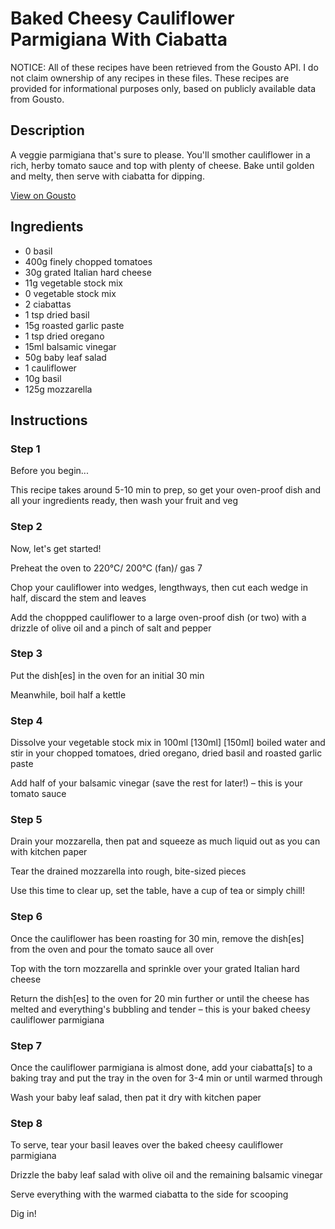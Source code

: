 # Baked Cheesy Cauliflower Parmigiana With Ciabatta

NOTICE: All of these recipes have been retrieved from the Gousto API. I do not claim ownership of any recipes in these files. These recipes are provided for informational purposes only, based on publicly available data from Gousto.

## Description

A veggie parmigiana that's sure to please. You'll smother cauliflower in a rich, herby tomato sauce and top with plenty of cheese. Bake until golden and melty, then serve with ciabatta for dipping.

[View on Gousto](https://www.gousto.co.uk/recipes/cookbook/baked-cheesy-cauliflower-parmigiana-focaccia)

## Ingredients

- 0 basil
- 400g finely chopped tomatoes
- 30g grated Italian hard cheese
- 11g vegetable stock mix 
- 0 vegetable stock mix
- 2 ciabattas
- 1 tsp dried basil
- 15g roasted garlic paste 
- 1 tsp dried oregano
- 15ml balsamic vinegar 
- 50g baby leaf salad
- 1 cauliflower
- 10g basil
- 125g mozzarella

## Instructions


### Step 1

Before you begin...

This recipe takes around 5-10 min to prep, so get your oven-proof dish and all your ingredients ready, then wash your fruit and veg


### Step 2

Now, let's get started!

Preheat the oven to 220°C/ 200°C (fan)/ gas 7

Chop your cauliflower into wedges, lengthways, then cut each wedge in half, discard the stem and leaves

Add the choppped cauliflower to a large oven-proof dish (or two) with a drizzle of olive oil and a pinch of salt and pepper


### Step 3

Put the dish[es]<span class="text-danger"> </span>in the oven for an initial 30 min

Meanwhile, boil half a kettle


### Step 4

Dissolve your vegetable stock mix in 100ml <span class="text-purple">[130ml]</span> <span class="text-danger">[150ml] </span>boiled water and stir in your chopped tomatoes, dried oregano, dried basil and roasted garlic paste

Add half of your balsamic vinegar (save the rest for later!) – this is your tomato sauce


### Step 5

Drain your mozzarella, then pat and squeeze as much liquid out as you can with kitchen paper

Tear the drained mozzarella into rough, bite-sized pieces

Use this time to clear up, set the table, have a cup of tea or simply chill!


### Step 6

Once the cauliflower has been roasting for 30 min, remove the dish[es]<span class="text-danger"> </span>from the oven and pour the tomato sauce all over

Top with the torn mozzarella and sprinkle over your grated Italian hard cheese

Return the dish[es] to the oven for 20 min further or until the cheese has melted and everything's bubbling and tender – this is your baked cheesy cauliflower parmigiana


### Step 7

Once the cauliflower parmigiana is almost done, add your ciabatta[s] to a baking tray and put the tray in the oven for 3-4 min or until warmed through

Wash your baby leaf salad, then pat it dry with kitchen paper

### Step 8

To serve, tear your basil leaves over the baked cheesy cauliflower parmigiana

Drizzle the baby leaf salad with olive oil and the remaining balsamic vinegar

Serve everything with the warmed ciabatta to the side for scooping

Dig in!

